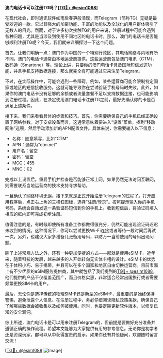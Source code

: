 **澳门电话卡可以注册TG吗？[[TG💪+ @esim1088](https://t.me/s/esim1088)]**

在现代社会，即时通讯软件如雨后春笋般涌现，而Telegram（简称TG）无疑是最受欢迎的一款。它以其强大的加密功能、丰富的功能以及全球化的用户群体吸引了无数人的目光。然而，对于许多初次接触TG的用户来说，注册过程中可能会遇到各种问题，尤其是当涉及到使用不同地区的电话卡时。那么，澳门的电话卡是否能够顺利注册TG呢？今天，我们就来详细探讨一下这个问题。

首先，让我们明确一点：澳门作为中国的一个特别行政区，其电话网络与内地有所不同。澳门的电话卡通常由本地运营商提供，这些运营商包括澳门电讯（CTM）、数码通（Smartone）等。理论上讲，只要你的澳门电话卡具备国际短信发送功能，并且手机支持数据连接，那么就完全有可能通过它来注册Telegram。

不过，在实际操作中，可能会遇到一些障碍。例如，某些运营商可能会限制特定国家或地区的短信接收服务，这就可能导致你在尝试验证手机号码时失败。此外，如果你的澳门电话卡没有足够的余额或者流量套餐不足以支持数据连接，也可能影响到注册过程。因此，在决定使用澳门电话卡注册TG之前，最好先确认你的卡是否满足上述条件。

接下来，我们来看看具体的步骤和技巧。首先，你需要确保自己的手机已经正确设置了网络参数。对于安卓设备而言，这通常意味着要进入“设置”菜单，找到“移动网络”选项，然后手动添加新的APN配置文件。具体来说，你需要输入以下信息：

- 名称：随意填写，比如“CTM”
- APN：通常为“ctm.net”
- 用户名：留空
- 密码：留空
- MCC：455
- MNC：02

完成以上设置后，重启手机并检查是否能够正常上网。如果仍然无法访问互联网，则需要联系当地运营商的技术支持寻求帮助。

一旦确认了网络环境无误，接下来就是正式开始注册Telegram的过程了。打开应用程序后，点击右上角的三横杠图标，选择“注册/登录”。按照提示输入你的手机号码，系统会自动发送一条验证码短信到你的手机上。收到短信后，将验证码填入相应的框内即可完成初步注册。

值得注意的是，有时候即使所有准备工作都做得很充分，仍然可能出现验证码迟迟未收到的情况。这种情况下，你可以尝试更换Wi-Fi连接或者等待一段时间后再试一次。另外，也建议大家多准备几张备用号码，以防万一当前使用的号码出现问题。

除了上述常规方法之外，还有一种更加便捷的方式——那就是使用eSIM卡。近年来，随着科技的发展，越来越多的人开始转向无实体卡槽的设计。eSIM卡的优势在于体积小巧、易于携带，并且可以在多个国家和地区自由切换运营商。目前市面上有不少优质的eSIM服务提供商，其中就包括了我们提到的[TG💪+ @esim1088](https://t.me/s/esim1088)。他们提供的产品不仅覆盖范围广，而且价格实惠，非常适合经常出国旅行或者需要频繁更换SIM卡的用户。

最后，无论你是选择传统的物理SIM卡还是新型的eSIM卡，最重要的是始终保持警惕，避免泄露个人信息。在注册过程中，务必仔细阅读隐私政策条款，确保自己了解哪些数据会被收集以及如何被使用。同时，也要定期更新软件版本，以修复已知的安全漏洞。

综上所述，澳门电话卡是可以用来注册Telegram的，但前提是要做好充分准备并遵循正确的操作流程。希望本文能够为大家提供有用的参考信息。无论你是初学者还是资深玩家，都可以从中获得宝贵的启示。如果你还有其他疑问，欢迎随时留言交流！

[[TG💪+ @esim1088](https://t.me/s/esim1088) ![Image](https://i.postimg.cc/4NQfJmqS/Snipaste-2025-05-13-00-14-12.png)]